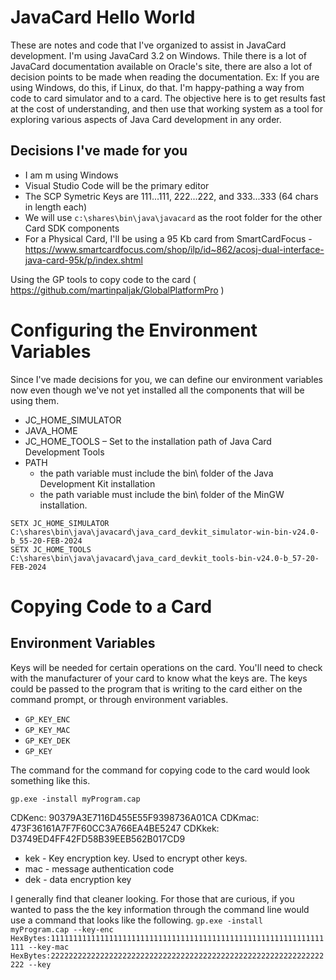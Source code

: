 

# JavaCard Hello World

These are notes and code that I've organized to assist in JavaCard development. I'm using JavaCard 3.2 on Windows. Thile there is a lot of JavaCard documentation available on Oracle's site, there are also a lot of decision points to be made when reading the documentation. Ex: If you are using Windows, do this, if Linux, do that. I'm happy-pathing a way from code to card simulator and to a card. The objective here is to get results fast at the cost of understanding, and then use that working system as a tool for exploring various aspects of Java Card development in any order. 

## Decisions I've made for you

* I am m using Windows
* Visual Studio Code will be the primary editor
* The SCP Symetric Keys are 111...111, 222...222, and  333...333 (64 chars in length each)
* We will use `c:\shares\bin\java\javacard` as the root folder for the other Card SDK components
* For a Physical Card, I'll be using a 95 Kb card from SmartCardFocus - https://www.smartcardfocus.com/shop/ilp/id~862/acosj-dual-interface-java-card-95k/p/index.shtml


Using the GP tools to copy code to the card ( https://github.com/martinpaljak/GlobalPlatformPro )


# Configuring the Environment Variables

Since I've made decisions for you, we can define our environment variables now even though we've not yet installed all the components that will be using them. 

- JC_HOME_SIMULATOR
- JAVA_HOME
- JC_HOME_TOOLS – Set to the installation path of Java Card Development Tools
- PATH 
    - the path variable must include the bin\ folder of the Java Development Kit installation
    - the path variable must include the bin\ folder of the MinGW installation.

```
SETX JC_HOME_SIMULATOR C:\shares\bin\java\javacard\java_card_devkit_simulator-win-bin-v24.0-b_55-20-FEB-2024
SETX JC_HOME_TOOLS     C:\shares\bin\java\javacard\java_card_devkit_tools-bin-v24.0-b_57-20-FEB-2024
```

# Copying Code to a Card

## Environment Variables

Keys will be needed for certain operations on the card. You'll need to check with the manufacturer of your card to know what the keys are. The keys could be passed to the program that is writing to the card either on the command prompt, or through environment variables. 

 * `GP_KEY_ENC`
 * `GP_KEY_MAC`
 * `GP_KEY_DEK`
 * `GP_KEY`

The command for the command for copying code to the card would look something like this. 

`gp.exe -install myProgram.cap`


CDKenc: 90379AЗE7116D455E55F9398736A01CA 
CDKmac: 473F36161A7F7F60CC3A766EA4BE5247 
CDKkek: D3749ED4FF42FD58B39EEB562B017CD9 

* kek - Key encryption key. Used to encrypt other keys. 
* mac - message authentication code
* dek - data encryption key


I generally find that cleaner looking. For those that are curious, if you wanted to pass the the key information through the command line would use a command that looks like the following. 
`gp.exe -install myProgram.cap --key-enc HexBytes:1111111111111111111111111111111111111111111111111111111111111111 --key-mac HexBytes:2222222222222222222222222222222222222222222222222222222222222222 --key` 
